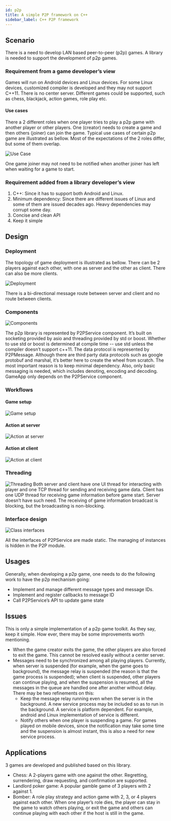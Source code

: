 ```yaml
---
id: p2p
title: A simple P2P framework on C++
sidebar_label: C++ P2P framework
---
```


## Scenario

There is a need to develop LAN based peer-to-peer (p2p) games. A library is needed to support the development of p2p games.

### Requirement from a game developer’s view

 Games will run on Android devices and Linux devices. For some Linux devices, customized compiler is developed and they may not support C++11.
There is no center server.
Different games could be supported, such as chess, blackjack, action games, role play etc.
#### Use cases
There a 2 different roles when one player tries to play a p2p game with another player or other players. One (creator) needs to create a game and then others (joiner) can join the game. Typical use cases of certain p2p game are illustrated as bellow. Most of the expectations of the 2 roles differ, but some of them overlap.

![Use Case](assets/p2p/use_case.png)

One game joiner may not need to be notified when another joiner has left when waiting for a game to start.
### Requirement added from a library developer’s view
1. C++: Since it has to support both Android and Linux.
2. Minimum dependency: Since there are different issues of Linux and some of them are issued decades ago. Heavy dependencies may corrupt some day.
3. Concise and clean API
4. Keep it simple

## Design

### Deployment
The topology of game deployment is illustrated as bellow. There can be 2 players against each other, with one as server and the other as client. There can also be more clients.

![Deployment](assets/p2p/deployment.png)

There is a bi-directional message route between server and client and no route between clients.

### Components
![Components](assets/p2p/components.png)

The p2p library is represented by P2PService component. It’s built on socketing provided by asio and threading provided by std or boost. Whether to use std or boost is determined at compile time -- use std unless the compiler doesn’t support c++11.
The data protocol is represented by P2PMessage. Although there are third party data protocols such as google protobuf and marshal, it’s better here to create the wheel from scratch. The most important reason is to keep minimal dependency. Also, only basic messaging is needed, which includes denoting, encoding and decoding.
GameApp only depends on the P2PService component.
### Workflows
#### Game setup
![Game setup](assets/p2p/setup_play.png)
#### Action at server
![Action at server](assets/p2p/action_at_server.png)
#### Action at client
![Action at client](assets/p2p/action_at_client.png)
### Threading
![Threading](assets/p2p/threading.png)
Both server and client have one UI thread for interacting with player and one TCP thread for sending and receiving game data. Client has one UDP thread for receiving game information before game start. Server doesn’t have such need. The receiving of game information broadcast is blocking, but the broadcasting is non-blocking.
### Interface design
![Class interfaces](assets/p2p/classes.png)

All the interfaces of P2PService are made static. The managing of instances is hidden in the P2P module.
## Usages
Generally, when developing a p2p game, one needs to do the following work to have the p2p mechanism going:
- Implement and manage different message types and message IDs.
- Implement and register callbacks to message ID
- Call P2PService’s API to update game state
## Issues
This is only a simple implementation of a p2p game toolkit. As they say, keep it simple. How ever, there may be some improvements worth mentioning.
- When the game creator exits the game, the other players are also forced to exit the game. This cannot be resolved easily without a center server.
- Messages need to be synchronized among all playing players. Currently, when server is suspended (for example, when the game goes to background), the message relay is suspended (the reason is that the game process is suspended); when client is suspended, other players can continue playing, and when the suspension is resumed, all the messages in the queue are handled one after another without delay. There may be two refinements on this:
   - Keep the message relay running even when the server is in the background. A new service process may be included so as to run in the background. A service is platform dependent. For example, android and Linux implementation of service is different.
   - Notify others when one player is suspending a game. For games played on mobile devices, since the notification may take some time and the suspension is almost instant, this is also a need for new service process.
## Applications
3 games are developed and published based on this library. 
- Chess: A 2-players game with one against the other. Regretting, surrendering, draw requesting, and confirmation are supported.
- Landlord poker game: A popular gamble game of 3 players with 2 against 1. 
- Bomber: A role play strategy and action game with 2, 3, or 4 players against each other. When one player’s role dies, the player can stay in the game to watch others playing, or exit the game and others can continue playing with each other if the host is still in the game.